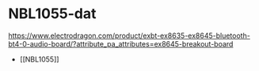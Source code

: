 
# NBL1055-dat 

https://www.electrodragon.com/product/exbt-ex8635-ex8645-bluetooth-bt4-0-audio-board/?attribute_pa_attributes=ex8645-breakout-board


- [[NBL1055]]